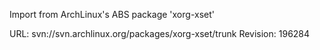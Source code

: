 Import from ArchLinux's ABS package 'xorg-xset'

URL: svn://svn.archlinux.org/packages/xorg-xset/trunk
Revision: 196284
